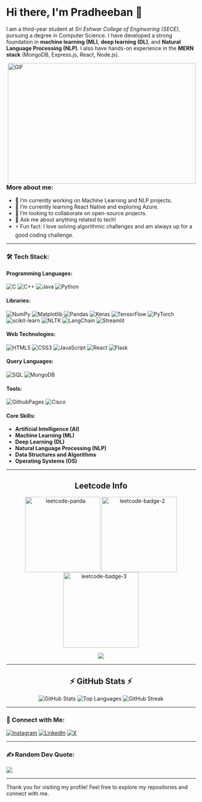 # Hi there, I'm Pradheeban 👋

I am a third-year student at *Sri Eshwar College of Engineering (SECE)*, pursuing a degree in Computer Science.  I have developed a strong foundation in **machine learning (ML)**, **deep learning (DL)**, and **Natural Language Processing (NLP)**. I also have hands-on experience in the **MERN stack** (MongoDB, Express.js, React, Node.js).

<img align="right" alt="GIF" src="" width="500" height="320" />

### More about me:
- 🔭 I’m currently working on Machine Learning and NLP projects.
- 🌱 I’m currently learning React Native and exploring Azure.
- 👯 I’m looking to collaborate on open-source projects.
- 💬 Ask me about anything related to tech!
- ⚡ Fun fact: I love solving algorithmic challenges and am always up for a good coding challenge.
  
---

### 🛠 Tech Stack:

#### **Programming Languages:**
![C](https://img.shields.io/badge/c-%2300599C.svg?style=for-the-badge&logo=c&logoColor=white)
![C++](https://img.shields.io/badge/c++-%2300599C.svg?style=for-the-badge&logo=c%2B%2B&logoColor=white)
![Java](https://img.shields.io/badge/java-%23ED8B00.svg?style=for-the-badge&logo=openjdk&logoColor=white)
![Python](https://img.shields.io/badge/python-3670A0?style=for-the-badge&logo=python&logoColor=ffdd54)

#### **Libraries:**
![NumPy](https://img.shields.io/badge/numpy-%23013243.svg?style=for-the-badge&logo=numpy&logoColor=white)
![Matplotlib](https://img.shields.io/badge/Matplotlib-%23ffffff.svg?style=for-the-badge&logo=Matplotlib&logoColor=black)
![Pandas](https://img.shields.io/badge/pandas-%23150458.svg?style=for-the-badge&logo=pandas&logoColor=white)
![Keras](https://img.shields.io/badge/Keras-%23D00000.svg?style=for-the-badge&logo=Keras&logoColor=white)
![TensorFlow](https://img.shields.io/badge/TensorFlow-%23FF6F00.svg?style=for-the-badge&logo=TensorFlow&logoColor=white)
![PyTorch](https://img.shields.io/badge/PyTorch-%23EE4C2C.svg?style=for-the-badge&logo=PyTorch&logoColor=white)
![scikit-learn](https://img.shields.io/badge/scikit--learn-%23F7931E.svg?style=for-the-badge&logo=scikit-learn&logoColor=white)
![NLTK](https://img.shields.io/badge/NLTK-%2302b875.svg?style=flat-square&logo=nltk&logoColor=white)
![LangChain](https://img.shields.io/badge/LangChain-%23497FBE.svg?style=flat-square&logo=langchain&logoColor=white)
![Streamlit](https://img.shields.io/badge/Streamlit-%23FF4B4B.svg?style=flat-square&logo=streamlit&logoColor=white)


#### **Web Technologies:**
![HTML5](https://img.shields.io/badge/HTML5-%23E34F26.svg?style=for-the-badge&logo=html5&logoColor=white)
![CSS3](https://img.shields.io/badge/CSS3-%231572B6.svg?style=for-the-badge&logo=css3&logoColor=white)
![JavaScript](https://img.shields.io/badge/javascript-%23323330.svg?style=for-the-badge&logo=javascript&logoColor=%23F7DF1E)
![React](https://img.shields.io/badge/React-%2361DAFB.svg?style=for-the-badge&logo=react&logoColor=black)
![Flask](https://img.shields.io/badge/flask-%23000.svg?style=for-the-badge&logo=flask&logoColor=white)

#### **Query Languages:**
![SQL](https://img.shields.io/badge/mysql-4479A1.svg?style=for-the-badge&logo=mysql&logoColor=white)
![MongoDB](https://img.shields.io/badge/MongoDB-%234ea94b.svg?style=for-the-badge&logo=mongodb&logoColor=white)

#### **Tools:**
![GithubPages](https://img.shields.io/badge/github%20pages-121013?style=for-the-badge&logo=github&logoColor=white)
![Cisco](https://img.shields.io/badge/cisco-%23049fd9.svg?style=for-the-badge&logo=cisco&logoColor=black)

#### **Core Skills:**
- **Artificial Intelligence (AI)**
- **Machine Learning (ML)**
- **Deep Learning (DL)**
- **Natural Language Processing (NLP)**
- **Data Structures and Algorithms**
- **Operating Systems (OS)**

---

<h2 align="center">Leetcode Info</h2>  
<p align="center">
  <a href="https://leetcode.com/u/pradheeban15/" target="_blank"><img align="center" src="https://assets.leetcode.com/static_assets/others/Introduction_to_Pandas.gif" alt="leetcode-panda" height="200" width="200" /></a>
  <a href="https://leetcode.com/u/pradheeban15/" target="_blank"><img align="center" src="https://assets.leetcode.com/static_assets/marketing/2024-50.gif" alt="leetcode-badge-2" height="200" width="200" /></a>
  <a href="https://leetcode.com/u/pradheeban15/" target="_blank"><img align="center" src="https://assets.leetcode.com/static_assets/marketing/2024-100-new.gif" alt="leetcode-badge-3" height="200" width="200" /></a>
</p>
<p align="center">
  <img align="top" flex-grow="1" src="https://leetcard.jacoblin.cool/pradheeban15?theme=dark&font=Nunito&ext=heatmap" />  
</p>

---

<h2 align="center">⚡ GitHub Stats ⚡</h2>  

<div align="center">
  
![GitHub Stats](https://github-readme-stats.vercel.app/api?username=PradheebanAnandhan&show_icons=true&theme=radical)
![Top Languages](https://github-readme-stats.vercel.app/api/top-langs/?username=PradheebanAnandhan&layout=compact)
![GitHub Streak](https://github-readme-streak-stats.herokuapp.com/?user=PradheebanAnandhan)

</div>

---

### 🔗 Connect with Me:
[![Instagram](https://img.shields.io/badge/Instagram-%23E4405F.svg?logo=Instagram&logoColor=white)](https://instagram.com/) 
[![LinkedIn](https://img.shields.io/badge/LinkedIn-%230077B5.svg?logo=linkedin&logoColor=white)](https://www.linkedin.com/in/pradheeban/)
[![X](https://img.shields.io/badge/X-black.svg?logo=X&logoColor=white)](https://x.com/@) 

---

### ✍ Random Dev Quote:
![](https://quotes-github-readme.vercel.app/api?type=horizontal&theme=radical)

---

Thank you for visiting my profile! Feel free to explore my repositories and connect with me.

